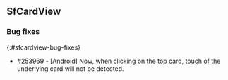 ## SfCardView

### Bug fixes
{:#sfcardview-bug-fixes}

 * \#253969 - [Android] Now, when clicking on the top card, touch of the underlying card will not be detected.

